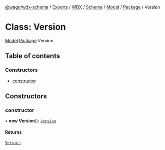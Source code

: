 [@wago/wdx-schema](../README.md) / [Exports](../modules.md) / [WDX](../modules/WDX.md) / [Schema](../modules/WDX.Schema.md) / [Model](../modules/WDX.Schema.Model.md) / [Package](../modules/WDX.Schema.Model.Package.md) / Version

# Class: Version

[Model](../modules/WDX.Schema.Model.md).[Package](../modules/WDX.Schema.Model.Package.md).Version

## Table of contents

### Constructors

- [constructor](WDX.Schema.Model.Package.Version.md#constructor)

## Constructors

### constructor

• **new Version**(): [`Version`](WDX.Schema.Model.Package.Version.md)

#### Returns

[`Version`](WDX.Schema.Model.Package.Version.md)
